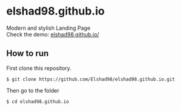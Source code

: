 # elshad98.github.io

Modern and stylish Landing Page  
Check the demo: [elshad98.github.io/](https://elshad98.github.io/)
 
## How to run

First clone this repository.
```
$ git clone https://github.com/Elshad98/elshad98.github.io.git
```
Then go to the folder
```
$ cd elshad98.github.io
```
